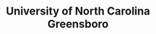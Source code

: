---
layout: repo
title: "University of North Carolina Greensboro"
id: 4964
permalink: repos/4964/
---